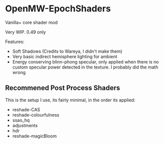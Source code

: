 # OpenMW-EpochShaders
Vanilla+ core shader mod

Very WIP. 0.49 only

Features:
- Soft Shadows (Credits to Wareya, I didn't make them)
- Very basic indirect hemisphere lighting for ambient
- Energy conserving blinn-phong specular, only applied when there is no custom specular power detected in the texture. I probably did the math wrong

<h2>Recommened Post Process Shaders</h2>
This is the setup I use, its fairly minimal, in the order its applied: 

- reshade-CAS
- reshade-colourfulness
- ssao_hq
- adjustments
- hdr
- reshade-magicBloom
